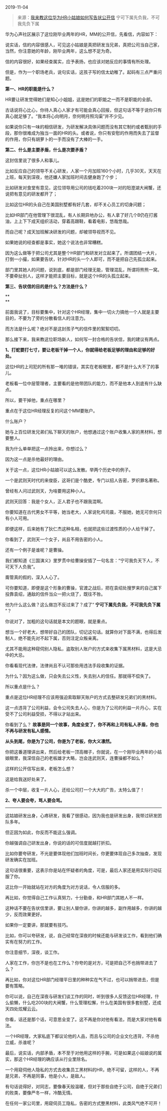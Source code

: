 2019-11-04

> 来源：[我来教这位华为HR小姑娘如何写告状公开信](http://mp.weixin.qq.com/s?__biz=MzU3NDc5Nzc0NQ==&mid=2247485744&idx=1&sn=6b1f28bf149dbffd0edd7bbefde7b761&chksm=fd2dabeeca5a22f85fbe1388382775d0b8a9a4123a307d483d6c152b62f7edb625de14e8fc42&scene=27#wechat_redirect)
> 宁可下属先负我，不可我先负下属

华为心声社区展示了这位刚毕业两年的HR，MM的公开信，先看信，内容如下：

说实话，信的内容很感人，可见这小姑娘是真把研发当兄弟，真把公司当自己家，当然，你注意她的年龄，刚毕业两年，这么想不足为奇。

  

信的内容很好，如果经查属实，应予表扬，也应该对她反应的事情有所处理。

  

但是，作为一个职场老兵，说句实话，这孩子写的信太幼稚了。起码有三点严重问题。

  

 **第一、HR的职能是什么？**

  

HR要让研发觉得她们是知心小姐姐，这是她们的职能之一而不是职能的全部。

  

古话说将心比心，你待人真心人家才有可能会真心回报，但这句话不等于说你只有真心就足够了。“我本将心向明月，奈何明月照沟渠”并不少见。

  

如果说你只有一味的相信研发，为研发解决具体问题而没有其它制约或者甄别的手段，那你很难成为独当一面的HR的头。或者说，你只有安慰的作用而失去了监督的作用，你只有胡萝卜的一手而没有了大棒的一手。

  

 **第二、什么是主要矛盾，什么是次要矛盾？**

  

这封信里说了很多人和事儿。

  

比如反应自己的领导不关心研发，人家一个月加班160个小时，几乎30天，天天在上班，每天到深夜，他还嫌人家加班时间去健身跑了个步；

比如研发对食堂有意见，这位领导用公司的钱吃着200块一对的阳澄湖大闸蟹，还说把有意见的研发都开了；

比如这位HR的头自己在美国别墅都有好几套，却不关心员工的切身问题；

比如HR部门在他管理下很混乱，有人长期异地办公，有人拿了好几个B仍在打酱油，上上下下成天组织活动，穿着高跟鞋，看着电影，悠哉悠哉。  

而自己呢？成天加班解决研发的问题，却被领导视而不见。

  

如果她说的经查都是事实，她这个说法也非常糟糕。  

  

因为这么做等于把公司尤其是整个HR部门和研发对立起来了。所谓团结一大片，打倒一小撮，如果要告状，针对HR的头一个人即可，而不是把自己先孤立起来。

  

部门里其她人的问题，说到底，都是部门经理无能，管理混乱，所谓将熊熊一窝。不要牵扯别人，这样才能把主要目标，就是这个HR的头孤立起来。

  

 **第三、告状信的目的是什么？方法是什么？**

 **  
**

前面我说了，目标要集中，针对这个HR经理，集中一切火力搞他一个人就是主要目的，不要为了旁的分散看信人的注意力。

  

而方法是什么呢？绝对不是这封孩子气的信件里的絮絮叨叨。

  

那么接下来，我来教这位职场新人，如何写一封合格的告状信，我的建议有两点。  

  

 **1、打蛇要打七寸，要让老板干掉一个人，你就得给老板足够的理由和足够的好处。**  

  

这位HR的上司犯的所有那一堆的错误，其实在老板眼里，都不是什么大不了的事儿。  

  

老板看一位中层管理者，主要看的是他带团队的能力，而不是他本人到底有什么缺点。  

  

所以，要干掉他，重点在哪里？  

  

重点在于这位HR经理反复的问这个MM要账户。

  

什么账户？

  

她与上百位研发兄弟们私下聊天的账户，他想通过这个账户收集人家的黑材料，想要整人。  

  

我为什么单单把这一点拎出来，你想过么？  

  

因为这一点是杀他最好的理由。

  

关于这一点，这位HR小姑娘可以这么发散。举两个历史中的例子。  

  

一个是武则天时代的来俊臣，这哥们是个酷吏，专门以招人告密，罗织罪名著称。

  

曾经有人问过武则天，为啥要用这种小人。  

  

武则天回答：我是个女人，正人君子也不跟我混啊。

  

你要知道在古代男女不平等，她当老大，人家说牝鸡司晨，不服她，她无可奈何只有小人可用。

  

即便这样，后来她有了狄仁杰这种名相，也就把这些过渡性质的小人给干掉了。

  

你看到了，武则天一个女子，尚且不用告密的小人。

  

还有一个例子是谁呢？是曹操。

  

我们都知道《三国演义》里罗贯中给曹操安插了一句名言：“宁可我负天下人，不可天下人负我”。

  

甭管真的假的，深入人心了。  

  

可你要知道，即便是这个形象的曹操，官渡之战后，把在袁绍处搜罗来的自己属下投靠袁绍，通敌的信件当众一把火烧了，既往不咎。  

  

他为什么这么做？这么做岂不反过来了？成了“ **宁可下属先负我，不可我先负下属** ”？  

  

你说对了，加粗的这句话就是本文的题眼，就是重点。

  

想当一个好老大，想带好自己的团队，切记这句话。就算你对下面不满，也得后发制人，绝不能先对不起下属，否则注定众叛亲离。  

  

尤其不能用这种窥伺别人隐私，盗取别人账户的方式来收集下属黑材料，这是大忌中的大忌。  

  

你看看现代法律，法律尚且不认可那些用违法手段收集的证据。

  

为什么？因为这么做，只会失去公义性，失去别人的信任。那就得不偿失了。

  

所以重点是什么？

  

重点是这位HR经理不应该用强迫索取聊天账户的方式去整研发兄弟们的黑材料。  

  

这一点违背了公司利益，会令公司失去人心，你是为了公司的利益一片丹心，实在受不了公司利益受损，不得以才站出来。

  

你看到了么？ **故事是同一个故事，角度全变了，你不再和上司有私人矛盾，你也不再与研发有私人感情。**

  

 **从头到尾，你是为了公司，你是为了老板，你大义凛然。**

  

你把这番道理讲出来，然后给老板一顶高帽子，你就说，在一个刚毕业两年的小姑娘眼里，我深信自己的老板雄才大略，岂会连武则天，连曹操都不如么？  

  

这样的公开信写出来，老板怎么想？  

  

这是给我送好处来了。  

  

杀一个中层，收复一片人心，还给公司打一个大大的广告，太特么值了！

  

 **2、夸人要会夸，骂人要会骂。**

  

 ****

这姑娘研发出身，心疼研发，我看了很感动，因为我也是研发出身，我带过研发团队多年。  

  

但正因为如此，你反而不能这么强调。  

  

你越强调自己研发出身，你说的话的可信度就越打折扣。  

  

比如你要夸研发，不光是要体现他们加班时间长，你更要体现自己多次抽查，发现研发确实在加班。  

  

这句话很重要，这表示你是站在怀疑者的角度，可是，最后人家还是用实际行动征服了你。

  

这比你一开始就站在对方的角度为对方说话，令人信服的多。

  

再比如，你觉得自己工作认真努力，十分勤奋，和HR部门其她人不一样。

  

这种话不要在告状信里讲，要让别人替你讲，你讲的越多，副作用越多，你讲的越少，反而效果更好。

  

如果你一定要讲，那就要有技巧。

  

比如，你可以夸研发，说，自己经常在深夜的时候还能与研发谈工作，看到他们确实有在努力的工作。

  

你注意细节，深夜，谈工作。  

  

人家在工作，你岂不是也在工作么？你夸的是对方，可是把自己不也捎带进去了么？

  

再比如，你对这位HR部门经理平日里的种种实在气不过，也可以捎带进去，但是要有策略。  

  

你可以说，自己在深夜与研发们谈工作的同时，听到很多人反馈这位HR经理，什么偷懒，什么吃200块的大闸蟹，什么管理松懈，什么在美国有很多套别墅，还成天四处炫耀云云。  

  

你看，话还是那个话，可意思全变了。这不再是你对他有看法，而是大家对他有看法。

  

一个HR经理，大家私底下都议论他的人品，而且与公司的企业文化违背，不杀他立威，杀谁呢？

  

最后，说实话，内部矛盾，本不至于对他用这样的手腕，可是如果这小姑娘说的属实，那这个HR经理的确应该从行业里除名。

  

一个用窥伺他人隐私的方式去收集员工黑材料的HR，绝不可留，这样的人，不再是兄弟，不再是同事，他是小人，是敌人。

  

有句话说得好，对同志，要像春天般温暖，但对于那些自绝于公司，自绝于兄弟们的败类，要像严冬一样，冷酷无情。

  

在任何一家公司里，用窥伺员工隐私，告密的方式整黑材料，此类风气绝不可开！


